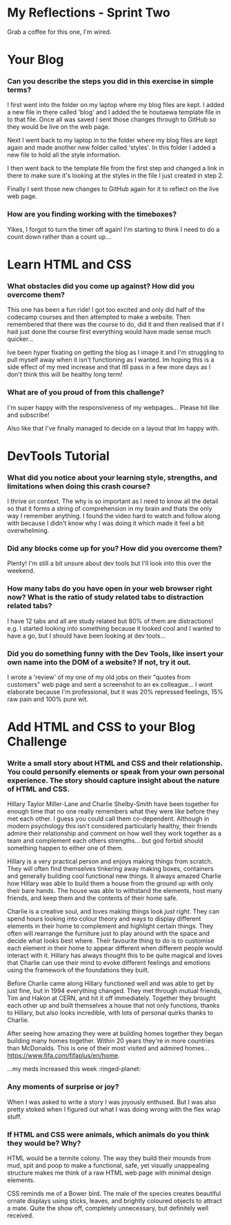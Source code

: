 # My Reflections - Sprint Two
Grab a coffee for this one, I'm wired.
# Your Blog 

### Can you describe the steps you did in this exercise in simple terms?
I first went into the folder on my laptop where my blog files are kept. I added a new file in there called 'blog' and I added the te houtaewa template file in to that file. Once all was saved I sent those changes through to GitHub so they would be live on the web page. 

Next I went back to my laptop in to the folder where my blog files are kept again and made another new folder called 'styles'. In this folder I added a new file to hold all the style information. 

I then went back to the template file from the first step and changed a link in there to make sure it's looking at the styles in the file I just created in step 2. 

Finally I sent those new changes to GitHub again for it to reflect on the live web page. 


### How are you finding working with the timeboxes?

Yikes, I forgot to turn the timer off again! I'm starting to think I need to do a count down rather than a count up...



# Learn HTML and CSS 

### What obstacles did you come up against? How did you overcome them?
This one has been a fun ride! I got too excited and only did half of the codecamp courses and then attempted to make a website. Then remembered that there was the course to do, did it and then realised that if I had just done the course first everything would have made sense much quicker... 

Ive been hyper fixating on getting the blog as I image it and I'm struggling to pull myself away when it isn't functioning as I wanted. Im hoping this is a side effect of my med increase and that itll pass in a few more days as I don't think this will be healthy long term! 

### What are of you proud of from this challenge?
I'm super happy with the responsiveness of my webpages... Please hit like and subscribe!

Also like that I've finally managed to decide on a layout that Im happy with. 


# DevTools Tutorial

### What did you notice about your learning style, strengths, and limitations when doing this crash course?
I thrive on context. The why is so important as I need to know all the detail so that it forms a string of comprehension in my brain and thats the only way I remember anything. I found the video hard to watch and follow along with because I didn't know why I was doing it which made it feel a bit overwhelming. 

### Did any blocks come up for you? How did you overcome them?
Plenty! I'm still a bit unsure about dev tools but I'll look into this over the weekend. 

### How many tabs do you have open in your web browser right now? What is the ratio of study related tabs to distraction related tabs?
I have 12 tabs and all are study related but 80% of them are distractions! e.g. I started looking into something because it looked cool and I wanted to have a go, but I should have been looking at dev tools...

### Did you do something funny with the Dev Tools, like insert your own name into the DOM of a website? If not, try it out.
I wrote a 'review' of my one of my old jobs on their "quotes from customers" web page and sent a screenshot to an ex colleague... I wont elaborate because I'm professional, but it was 20% repressed feelings, 15% raw pain and 100% pure wit. 

# Add HTML and CSS to your Blog Challenge

### Write a small story about HTML and CSS and their relationship. You could personify elements or speak from your own personal experience. The story should capture insight about the nature of HTML and CSS.  
Hillary Taylor Miller-Lane and Charlie Shelby-Smith have been together for enough time that no one really remembers what they were like before they met each other. I guess you could call them co-dependent. Although in modern psychology this isn't considered particularly healthy, their friends admire their relationship and comment on how well they work together as a team and complement each others strengths... but god forbid should something happen to either one of them. 

Hillary is a very practical person and enjoys making things from scratch. They will often find themselves tinkering away making boxes, containers and generally building cool functional new things. It always amazed Charlie how Hillary was able to build them a house from the ground up with only their bare hands. The house was able to withstand the elements, host many friends, and keep them and the contents of their home safe.

Charlie is a creative soul, and loves making things look *just right*. They can spend hours looking into colour theory and ways to display different elements in their home to complement and highlight certain things. They often will rearrange the furniture just to play around with the space and decide what looks best where. Their favourite thing to do is to customise each element in their home to appear different when different people would interact with it. Hillary has always thought this to be quite magical and loves that Charlie can use their mind to evoke different feelings and emotions using the framework of the foundations they built. 

Before Charlie came along Hillary functioned well and was able to get by just fine, but in 1994 everything changed. They met through mutual friends, Tim and Hakon at CERN, and hit it off immediately. Together they brought each other up and built themselves a house that not only functions, thanks to Hillary, but also looks incredible, with lots of personal quirks thanks to Charlie. 

After seeing how amazing they were at building homes together they began building many homes together. Within 20 years they're in more countries than McDonalds. This is one of their most visited and admired homes... https://www.fifa.com/fifaplus/en/home.

...my meds increased this week :ringed-planet: 

### Any moments of surprise or joy? 
When I was asked to write a story I was joyously enthused. But I was also pretty stoked when I figured out what I was doing wrong with the flex wrap stuff. 

### If HTML and CSS were animals, which animals do you think they would be? Why?
HTML would be a termite colony. The way they build their mounds from mud, spit and poop to make a functional, safe, yet visually unappealing structure makes me think of a raw HTML web page with minimal design elements. 

CSS reminds me of a Bower bird. The male of the species creates beautiful ornate displays using sticks, leaves, and brightly coloured objects to attract a mate. Quite the show off, completely unnecessary, but definitely well received. 




